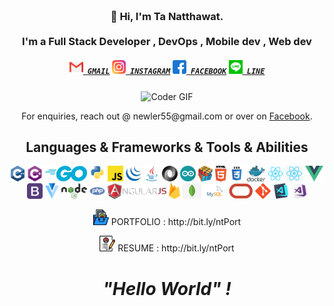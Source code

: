 <h3 align="center">
 <abc>
  <br>👋 Hi, I'm Ta Natthawat.<br>
  <br> I'm a Full Stack Developer , DevOps , Mobile dev , Web dev <br>
 </abc>
</h3> 
<h5 align="center">
  <code><a href="mailto:newler55@gmail.com" title="Gmail Profile"><img width="22" src="icon/gmail.svg"> GMAIL</a></code>
  <code><a href="https://www.instagram.com/na10tthawat/" title="Instagram Profile"><img width="22" src="icon/instagram.svg"> INSTAGRAM</a></code>
  <code><a href="https://www.facebook.com/na10tthawat" title="Facebook Profile"><img width="22" src="icon/facebook.svg"> FACEBOOK</a></code>
  <code><a href="https://line.me/ti/p/ga7lKBCyJS" title="Line Profile"><img width="22" src="icon/line.svg"> LINE</a></code>
</h5>

<p align='center'>
  <img align='center' src="https://media.giphy.com/media/PiQejEf31116URju4V/giphy.gif" alt="Coder GIF" width="500" height="400">
</p>

<p align='center'>For enquiries, reach out @ newler55@gmail.com or over on <a href="https://www.facebook.com/na10tthawat/">Facebook</a>.</p>

<h2 align="center">Languages & Frameworks & Tools & Abilities</h2>

<p align="center">
  <code><img title="C++" height="25" src="icon/cpp.svg"></code>
  <code><img title="C#" height="25" src="icon/cSharp.svg"></code>
  <code><img title="Go" height="25" src="icon/Go.png"></code>
  <code><img title="Python" height="25" src="icon/python-original.svg"></code>
  <code><img title="Javascript" height="25" src="icon/javascript.svg"></code>
  <code><img title="JQuery" height="25" src="icon/jquery-original.svg"></code>
  <code><img title="Java" height="25" src="icon/java-original.svg"></code>
  <code><img title="JSON" height="25" src="icon/json.svg"></code>
  <code><img title="Arduino" height="25" src="icon/arduino.png"></code>
  <code><img title="Problem Solving" height="25" src="icon/problemSolving.png"></code>
  <code><img title="HTML5" height="25" src="icon/html5.svg"></code>
  <code><img title="CSS" height="25" src="icon/css.svg"></code>
  <code><img title="Docker" height="25" src="icon/docker.svg"></code>
  <code><img title="React" height="25" src="icon/react-original.svg"></code>
  <code><img title="react-native" height="25" src="icon/react-native.png"></code>
  <code><img title="Vue" height="25" src="icon/Vue.png"></code>
  <code><img title="Bootstrap" height="25" src="icon/Bootstrap.png"></code>
  <code><img title="Vuetify" height="25" src="icon/vuetify.png"></code>
  <code><img title="NodeJs" height="25" src="icon/nodeJs.png"></code>
  <code><img title="Php" height="25" src="icon/php.png"></code>
  <code><img title="AngularJS" height="25" src="icon/angularjs.png"></code>
  <code><img title="Firebase" height="25" src="icon/firebase.png"></code>
  <code><img title="MongoDb" height="25" src="icon/mongodb.jpeg"></code>
  <code><img title="Mysql" height="25" src="icon/mysql.svg"></code>
  <code><img title="Oracle" height="25" src="icon/oracle2.png"></code>
  <code><img title="Git" height="25" src="icon/git-original.svg"></code>
  <code><img title="Visual Studio Code" height="25" src="icon/vscode.png"></code>
  <code><img title="Microsoft Visual Studio" height="25" src="icon/visualstudio.png"></code>

</p>

<p align='center'>
  <code><img title="Portfolio" height="25" src="icon/portfolio-2.svg"></code> PORTFOLIO : http://bit.ly/ntPort
</p>
<p align='center'>
  <code><img title="Resume" height="25" src="icon/resume.svg"></code> RESUME : http://bit.ly/ntPort
</p>

<h1 align='center'><i>"Hello World" !</i></h1>
